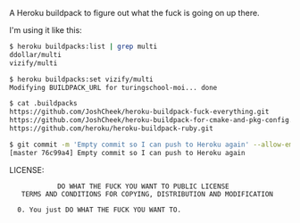 A Heroku buildpack to figure out what the fuck is going on up there.

I'm using it like this:

```sh
$ heroku buildpacks:list | grep multi
ddollar/multi
vizify/multi

$ heroku buildpacks:set vizify/multi
Modifying BUILDPACK_URL for turingschool-moi... done

$ cat .buildpacks
https://github.com/JoshCheek/heroku-buildpack-fuck-everything.git
https://github.com/JoshCheek/heroku-buildpack-for-cmake-and-pkg-config.git
https://github.com/heroku/heroku-buildpack-ruby.git

$ git commit -m 'Empty commit so I can push to Heroku again' --allow-empty
[master 76c99a4] Empty commit so I can push to Heroku again
```

LICENSE:

```
            DO WHAT THE FUCK YOU WANT TO PUBLIC LICENSE
   TERMS AND CONDITIONS FOR COPYING, DISTRIBUTION AND MODIFICATION

  0. You just DO WHAT THE FUCK YOU WANT TO.
```
